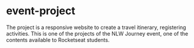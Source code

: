 # event-project
The project is a responsive website to create a travel itinerary, registering activities. This is one of the projects of the NLW Journey event, one of the contents available to Rocketseat students.
